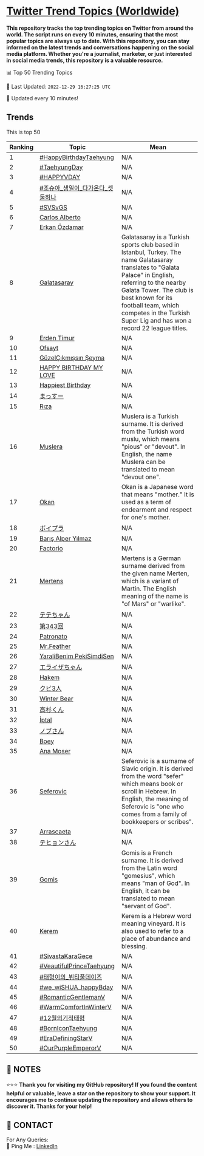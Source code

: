 [Twitter Trend Topics (Worldwide)](https://github.com/ErcinDedeoglu/Twitter-Trend-Topics)
==========

**This repository tracks the top trending topics on Twitter from around the world. 
The script runs on every 10 minutes, ensuring that the most popular topics are always up to date. 
With this repository, you can stay informed on the latest trends and conversations happening on the social media platform. 
Whether you're a journalist, marketer, or just interested in social media trends, this repository is a valuable resource.**


📊 Top 50 Trending Topics

📆 Last Updated: `2022-12-29 16:27:25 UTC`

🔧 Updated every 10 minutes!


## Trends

This is top 50

| Ranking | Topic | Mean |
| ------- | ------------ | ------------ |
| 1 | [#HappyBirthdayTaehyung](http://twitter.com/search?q=%23HappyBirthdayTaehyung) | N/A |
| 2 | [#TaehyungDay](http://twitter.com/search?q=%23TaehyungDay) | N/A |
| 3 | [#HAPPYVDAY](http://twitter.com/search?q=%23HAPPYVDAY) | N/A |
| 4 | [#조슈아_생일이_다가온다_셋둘하나](http://twitter.com/search?q=%23%ec%a1%b0%ec%8a%88%ec%95%84_%ec%83%9d%ec%9d%bc%ec%9d%b4_%eb%8b%a4%ea%b0%80%ec%98%a8%eb%8b%a4_%ec%85%8b%eb%91%98%ed%95%98%eb%82%98) | N/A |
| 5 | [#SVSvGS](http://twitter.com/search?q=%23SVSvGS) | N/A |
| 6 | [Carlos Alberto](http://twitter.com/search?q=Carlos+Alberto) | N/A |
| 7 | [Erkan Özdamar](http://twitter.com/search?q=Erkan+%c3%96zdamar) | N/A |
| 8 | [Galatasaray](http://twitter.com/search?q=Galatasaray) | Galatasaray is a Turkish sports club based in Istanbul, Turkey. The name Galatasaray translates to "Galata Palace" in English, referring to the nearby Galata Tower. The club is best known for its football team, which competes in the Turkish Super Lig and has won a record 22 league titles. |
| 9 | [Erden Timur](http://twitter.com/search?q=Erden+Timur) | N/A |
| 10 | [Ofsayt](http://twitter.com/search?q=Ofsayt) | N/A |
| 11 | [GüzelÇıkmışsın Şeyma](http://twitter.com/search?q=G%c3%bczel%c3%87%c4%b1km%c4%b1%c5%9fs%c4%b1n+%c5%9eeyma) | N/A |
| 12 | [HAPPY BIRTHDAY MY LOVE](http://twitter.com/search?q=HAPPY+BIRTHDAY+MY+LOVE) | N/A |
| 13 | [Happiest Birthday](http://twitter.com/search?q=Happiest+Birthday) | N/A |
| 14 | [まっすー](http://twitter.com/search?q=%e3%81%be%e3%81%a3%e3%81%99%e3%83%bc) | N/A |
| 15 | [Rıza](http://twitter.com/search?q=R%c4%b1za) | N/A |
| 16 | [Muslera](http://twitter.com/search?q=Muslera) | Muslera is a Turkish surname. It is derived from the Turkish word muslu, which means "pious" or "devout". In English, the name Muslera can be translated to mean "devout one". |
| 17 | [Okan](http://twitter.com/search?q=Okan) | Okan is a Japanese word that means "mother." It is used as a term of endearment and respect for one's mother. |
| 18 | [ボイプラ](http://twitter.com/search?q=%e3%83%9c%e3%82%a4%e3%83%97%e3%83%a9) | N/A |
| 19 | [Barış Alper Yılmaz](http://twitter.com/search?q=Bar%c4%b1%c5%9f+Alper+Y%c4%b1lmaz) | N/A |
| 20 | [Factorio](http://twitter.com/search?q=Factorio) | N/A |
| 21 | [Mertens](http://twitter.com/search?q=Mertens) | Mertens is a German surname derived from the given name Merten, which is a variant of Martin. The English meaning of the name is "of Mars" or "warlike". |
| 22 | [テテちゃん](http://twitter.com/search?q=%e3%83%86%e3%83%86%e3%81%a1%e3%82%83%e3%82%93) | N/A |
| 23 | [第343回](http://twitter.com/search?q=%e7%ac%ac343%e5%9b%9e) | N/A |
| 24 | [Patronato](http://twitter.com/search?q=Patronato) | N/A |
| 25 | [Mr.Feather](http://twitter.com/search?q=Mr.Feather) | N/A |
| 26 | [YaraliBenim PekiSimdiSen](http://twitter.com/search?q=YaraliBenim+PekiSimdiSen) | N/A |
| 27 | [エライザちゃん](http://twitter.com/search?q=%e3%82%a8%e3%83%a9%e3%82%a4%e3%82%b6%e3%81%a1%e3%82%83%e3%82%93) | N/A |
| 28 | [Hakem](http://twitter.com/search?q=Hakem) | N/A |
| 29 | [クビ3人](http://twitter.com/search?q=%e3%82%af%e3%83%933%e4%ba%ba) | N/A |
| 30 | [Winter Bear](http://twitter.com/search?q=Winter+Bear) | N/A |
| 31 | [高杉くん](http://twitter.com/search?q=%e9%ab%98%e6%9d%89%e3%81%8f%e3%82%93) | N/A |
| 32 | [İptal](http://twitter.com/search?q=%c4%b0ptal) | N/A |
| 33 | [ノブさん](http://twitter.com/search?q=%e3%83%8e%e3%83%96%e3%81%95%e3%82%93) | N/A |
| 34 | [Boey](http://twitter.com/search?q=Boey) | N/A |
| 35 | [Ana Moser](http://twitter.com/search?q=Ana+Moser) | N/A |
| 36 | [Seferovic](http://twitter.com/search?q=Seferovic) | Seferovic is a surname of Slavic origin. It is derived from the word "sefer" which means book or scroll in Hebrew. In English, the meaning of Seferovic is "one who comes from a family of bookkeepers or scribes". |
| 37 | [Arrascaeta](http://twitter.com/search?q=Arrascaeta) | N/A |
| 38 | [テヒョンさん](http://twitter.com/search?q=%e3%83%86%e3%83%92%e3%83%a7%e3%83%b3%e3%81%95%e3%82%93) | N/A |
| 39 | [Gomis](http://twitter.com/search?q=Gomis) | Gomis is a French surname. It is derived from the Latin word "gomesius", which means "man of God". In English, it can be translated to mean "servant of God". |
| 40 | [Kerem](http://twitter.com/search?q=Kerem) | Kerem is a Hebrew word meaning vineyard. It is also used to refer to a place of abundance and blessing. |
| 41 | [#SivastaKaraGece](http://twitter.com/search?q=%23SivastaKaraGece) | N/A |
| 42 | [#VeautifulPrinceTaehyung](http://twitter.com/search?q=%23VeautifulPrinceTaehyung) | N/A |
| 43 | [#태형이의_뷔티풀데이즈](http://twitter.com/search?q=%23%ed%83%9c%ed%98%95%ec%9d%b4%ec%9d%98_%eb%b7%94%ed%8b%b0%ed%92%80%eb%8d%b0%ec%9d%b4%ec%a6%88) | N/A |
| 44 | [#we_wiSHUA_happyBday](http://twitter.com/search?q=%23we_wiSHUA_happyBday) | N/A |
| 45 | [#RomanticGentlemanV](http://twitter.com/search?q=%23RomanticGentlemanV) | N/A |
| 46 | [#WarmComfortInWinterV](http://twitter.com/search?q=%23WarmComfortInWinterV) | N/A |
| 47 | [#12월의기적태형](http://twitter.com/search?q=%2312%ec%9b%94%ec%9d%98%ea%b8%b0%ec%a0%81%ed%83%9c%ed%98%95) | N/A |
| 48 | [#BornIconTaehyung](http://twitter.com/search?q=%23BornIconTaehyung) | N/A |
| 49 | [#EraDefiningStarV](http://twitter.com/search?q=%23EraDefiningStarV) | N/A |
| 50 | [#OurPurpleEmperorV](http://twitter.com/search?q=%23OurPurpleEmperorV) | N/A |




## 📝 NOTES

⭐⭐⭐ **Thank you for visiting my GitHub repository! If you found the content helpful or valuable, leave a star on the repository to show your support. It encourages me to continue updating the repository and allows others to discover it. Thanks for your help!**

## 📨 CONTACT

 For Any Queries:  
            🏓 Ping Me : [LinkedIn](https://www.linkedin.com/in/ercindedeoglu/)